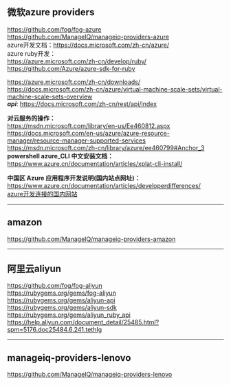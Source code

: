 ##  **微软azure providers**  

https://github.com/fog/fog-azure  
https://github.com/ManageIQ/manageiq-providers-azure     
azure开发文档：https://docs.microsoft.com/zh-cn/azure/      
azure ruby开发：      
https://azure.microsoft.com/zh-cn/develop/ruby/     
https://github.com/Azure/azure-sdk-for-ruby     

https://azure.microsoft.com/zh-cn/downloads/     
https://docs.microsoft.com/zh-cn/azure/virtual-machine-scale-sets/virtual-machine-scale-sets-overview      
***api***: https://docs.microsoft.com/zh-cn/rest/api/index       

**对云服务的操作：**      
https://msdn.microsoft.com/library/en-us/Ee460812.aspx         
https://docs.microsoft.com/en-us/azure/azure-resource-manager/resource-manager-supported-services       
https://msdn.microsoft.com/zh-cn/library/azure/ee460799#Anchor_3    
**powershell azure_CLI 中文安装文档：**        
https://www.azure.cn/documentation/articles/xplat-cli-install/       
       
**中国区 Azure 应用程序开发说明(国内站点网址)：**      
https://www.azure.cn/documentation/articles/developerdifferences/     
[azure开发连接的国内网站](https://bitbucket.org/yulilong/my_wiki/wiki/azure%E5%BC%80%E5%8F%91%E8%BF%9E%E6%8E%A5%E7%9A%84%E5%9B%BD%E5%86%85%E7%BD%91%E7%AB%99)       

---------------------------------------------------------------------------------------------------

## **amazon**  

https://github.com/ManageIQ/manageiq-providers-amazon  

---------------------------------------------------------------------------------------------------

## **阿里云aliyun**

https://github.com/fog/fog-aliyun  
https://rubygems.org/gems/fog-aliyun  
https://rubygems.org/gems/aliyun-api  
https://rubygems.org/gems/aliyun-sdk  
https://rubygems.org/gems/aliyun_ruby_api                 
https://help.aliyun.com/document_detail/25485.html?spm=5176.doc25484.6.241.tethIg  

---------------------------------------------------------------------------------------------------

## **manageiq-providers-lenovo**  

https://github.com/ManageIQ/manageiq-providers-lenovo